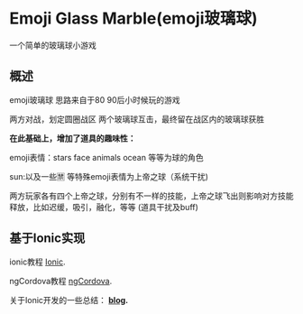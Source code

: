 Emoji Glass Marble(emoji玻璃球)
=====================

一个简单的玻璃球小游戏

## 概述

emoji玻璃球  思路来自于80 90后小时候玩的游戏

两方对战，划定圆圈战区  两个玻璃球互击，最终留在战区内的玻璃球获胜

__在此基础上，增加了道具的趣味性：__

emoji表情：stars face animals ocean 等等为球的角色

sun:以及一些🈲 等特殊emoji表情为上帝之球（系统干扰)

两方玩家各有四个上帝之球，分别有不一样的技能，上帝之球飞出则影响对方技能释放，比如迟缓，吸引，融化，等等 (道具干扰及buff)


## 基于Ionic实现

ionic教程 [Ionic](http://www.runoob.com/ionic/ionic-install.html).

ngCordova教程 [ngCordova](http://ngcordova.com/docs/plugins/).

关于Ionic开发的一些总结：
__[blog](http://blog.chqiangs.com).__

